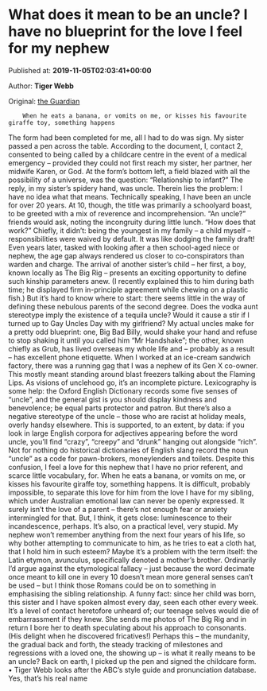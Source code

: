 
# What does it mean to be an uncle? I have no blueprint for the love I feel for my nephew

Published at: **2019-11-05T02:03:41+00:00**

Author: **Tiger Webb**

Original: [the Guardian](https://www.theguardian.com/commentisfree/2019/nov/05/what-does-it-mean-to-be-an-uncle-i-have-no-blueprint-for-the-love-i-feel-for-my-nephew)


        When he eats a banana, or vomits on me, or kisses his favourite giraffe toy, something happens
      
The form had been completed for me, all I had to do was sign. My sister passed a pen across the table. According to the document, I, contact 2, consented to being called by a childcare centre in the event of a medical emergency – provided they could not first reach my sister, her partner, her midwife Karen, or God. At the form’s bottom left, a field blazed with all the possibility of a universe, was the question: “Relationship to infant?” The reply, in my sister’s spidery hand, was uncle. Therein lies the problem: I have no idea what that means.
Technically speaking, I have been an uncle for over 20 years. At 10, though, the title was primarily a schoolyard boast, to be greeted with a mix of reverence and incomprehension. “An uncle?” friends would ask, noting the incongruity during little lunch. “How does that work?” Chiefly, it didn’t: being the youngest in my family – a child myself – responsibilities were waived by default. It was like dodging the family draft! Even years later, tasked with looking after a then school-aged niece or nephew, the age gap always rendered us closer to co-conspirators than warden and charge.
The arrival of another sister’s child – her first, a boy, known locally as The Big Rig – presents an exciting opportunity to define such kinship parameters anew. (I recently explained this to him during bath time; he displayed firm in-principle agreement while chewing on a plastic fish.) But it’s hard to know where to start: there seems little in the way of defining these nebulous parents of the second degree. Does the vodka aunt stereotype imply the existence of a tequila uncle? Would it cause a stir if I turned up to Gay Uncles Day with my girlfriend?
My actual uncles make for a pretty odd blueprint: one, Big Bad Billy, would shake your hand and refuse to stop shaking it until you called him “Mr Handshake”; the other, known chiefly as Grub, has lived overseas my whole life and – probably as a result – has excellent phone etiquette. When I worked at an ice-cream sandwich factory, there was a running gag that I was a nephew of its Gen X co-owner. This mostly meant standing around blast freezers talking about the Flaming Lips. As visions of unclehood go, it’s an incomplete picture.
Lexicography is some help: the Oxford English Dictionary records some five senses of “uncle”, and the general gist is you should display kindness and benevolence; be equal parts protector and patron. But there’s also a negative stereotype of the uncle – those who are racist at holiday meals, overly handsy elsewhere. This is supported, to an extent, by data: if you look in large English corpora for adjectives appearing before the word uncle, you’ll find “crazy”, “creepy” and “drunk” hanging out alongside “rich”. Not for nothing do historical dictionaries of English slang record the noun “uncle” as a code for pawn-brokers, moneylenders and toilets.
Despite this confusion, I feel a love for this nephew that I have no prior referent, and scarce little vocabulary, for. When he eats a banana, or vomits on me, or kisses his favourite giraffe toy, something happens. It is difficult, probably impossible, to separate this love for him from the love I have for my sibling, which under Australian emotional law can never be openly expressed. It surely isn’t the love of a parent – there’s not enough fear or anxiety intermingled for that. But, I think, it gets close: luminescence to their incandescence, perhaps. It’s also, on a practical level, very stupid. My nephew won’t remember anything from the next four years of his life, so why bother attempting to communicate to him, as he tries to eat a cloth hat, that I hold him in such esteem?
Maybe it’s a problem with the term itself: the Latin etymon, avunculus, specifically denoted a mother’s brother. Ordinarily I’d argue against the etymological fallacy – just because the word decimate once meant to kill one in every 10 doesn’t mean more general senses can’t be used – but I think those Romans could be on to something in emphasising the sibling relationship.
A funny fact: since her child was born, this sister and I have spoken almost every day, seen each other every week. It’s a level of contact heretofore unheard of; our teenage selves would die of embarrassment if they knew. She sends me photos of The Big Rig and in return I bore her to death speculating about his approach to consonants. (His delight when he discovered fricatives!) Perhaps this – the mundanity, the gradual back and forth, the steady tracking of milestones and regressions with a loved one, the showing up – is what it really means to be an uncle?
Back on earth, I picked up the pen and signed the childcare form.
• Tiger Webb looks after the ABC’s style guide and pronunciation database. Yes, that’s his real name
